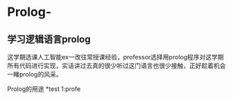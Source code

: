 # Prolog-
学习逻辑语言prolog
-
这学期选课人工智能ex一改往常授课经验，professor选择用prolog程序对这学期所有代码进行实现，实话讲过去真的很少听过这门语言也很少接触，正好趁着机会一睹prolog的风采。

Prolog的用途
*test 1:profe
